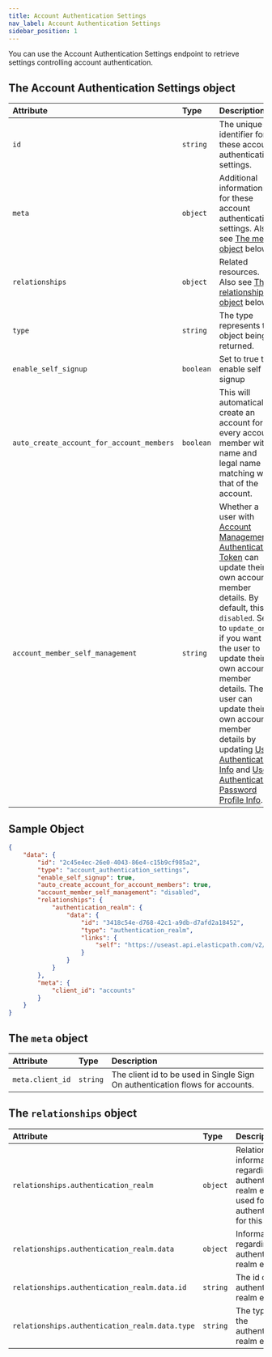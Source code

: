 ```yaml
---
title: Account Authentication Settings
nav_label: Account Authentication Settings
sidebar_position: 1
---
```


You can use the Account Authentication Settings endpoint to retrieve settings controlling account authentication.

## The Account Authentication Settings object

| Attribute | Type | Description                                                                                                                                                                                                                                                                                                                                                                                                                                                                                                                                                                                                                                                                                                                                                                 |
| :--- | :-- |:----------------------------------------------------------------------------------------------------------------------------------------------------------------------------------------------------------------------------------------------------------------------------------------------------------------------------------------------------------------------------------------------------------------------------------------------------------------------------------------------------------------------------------------------------------------------------------------------------------------------------------------------------------------------------------------------------------------------------------------------------------------------------|
| `id` | `string` | The unique identifier for these account authentication settings.                                                                                                                                                                                                                                                                                                                                                                                                                                                                                                                                                                                                                                                                                                            |
| `meta` | `object` | Additional information for these account authentication settings. Also see [The meta object](#the-meta-object) below.                                                                                                                                                                                                                                                                                                                                                                                                                                                                                                                                                                                                                                                                      |
| `relationships` | `object` | Related resources. Also see [The relationships object](#the-relationships-object) below.                                                                                                                                                                                                                                                                                                                                                                                                                                                                                                                                                                                                                                                                                                            |
| `type` | `string` | The type represents the object being returned.                                                                                                                                                                                                                                                                                                                                                                                                                                                                                                                                                                                                                                                                                                                              |
|`enable_self_signup`|`boolean`| Set to true to enable self signup                                                                                                                                                                                                                                                                                                                                                                                                                                                                                                                                                                                                                                                                                                                                           |
|`auto_create_account_for_account_members`|`boolean`| This will automatically create an account for every account member with name and legal name matching with that of the account.                                                                                                                                                                                                                                                                                                                                                                                                                                                                                                                                                                                                                      |
|`account_member_self_management`|`string`| Whether a user with [Account Management Authentication Token](/guides/Getting%20Started/authentication/Tokens/account-management-authentication-token) can update their own account member details. By default, this is `disabled`. Set to `update_only` if you want the user to update their own account member details. The user can update their own account member details by updating [User Authentication Info](/guides/Getting%20Started/authentication/single-sign-on/user-authentication-info-api/overview) and [User Authentication Password Profile Info](/guides/Getting%20Started/authentication/single-sign-on/user-authentication-password-profiles-api/password-profile-overview).                                                                              |

## Sample Object

```json
{
    "data": {
        "id": "2c45e4ec-26e0-4043-86e4-c15b9cf985a2",
        "type": "account_authentication_settings",
        "enable_self_signup": true,
        "auto_create_account_for_account_members": true,
        "account_member_self_management": "disabled",
        "relationships": {
            "authentication_realm": {
                "data": {
                    "id": "3418c54e-d768-42c1-a9db-d7afd2a18452",
                    "type": "authentication_realm",
                    "links": {
                        "self": "https://useast.api.elasticpath.com/v2/authentication-realms/3418c54e-d768-42c1-a9db-d7afd2a18452"
                    }
                }
            }
        },
        "meta": {
            "client_id": "accounts"
        }
    }
}
```

## The `meta` object

| Attribute        | Type     | Description                                                                   |
|:-----------------|:---------|:------------------------------------------------------------------------------|
| `meta.client_id` | `string` | The client id to be used in Single Sign On authentication flows for accounts. |

## The `relationships` object

| Attribute | Type | Description |
| :--- | :--- | :--- |
| `relationships.authentication_realm` | `object` | Relationship information regarding the authentication realm entity used for authentication for this store. |
| `relationships.authentication_realm.data` | `object` | Information regarding the authentication realm entity. |
| `relationships.authentication_realm.data.id` | `string` | The id of the authentication realm entity. |
| `relationships.authentication_realm.data.type` | `string` | The type of the authentication realm entity. |
